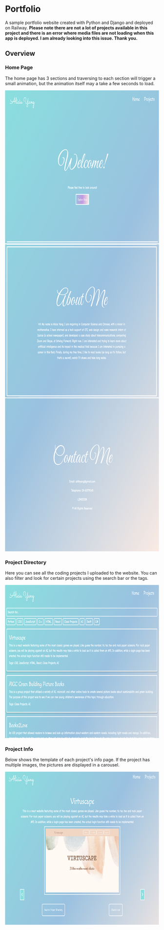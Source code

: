 # Portfolio
A sample portfolio website created with Python and Django and deployed on Railway.
**Please note there are not a lot of projects available in this project and there is an error where media files are not loading when this app is deployed. I am already looking into this issue. Thank you.**

## Overview

### Home Page
The home page has 3 sections and traversing to each section will trigger a small animation, but the animation itself may a take a few seconds to load.

<img src="Home.png" alt="This is homepage of the website." width="700px" height="500px">
<img src="AboutMe.png" alt="A little bibo about me" width="700px" height="500px">
<img src="Contact.png" alt="This is where my contact info is." width="700px" height="500px">

### Project Directory
Here you can see all the coding projects I uploaded to the website. You can also filter and look for certain projects using the search bar or the tags.

<img src="Directory.png" alt="The project directory" width="700px" height="500px">

### Project Info
Below shows the template of each project's info page. If the project has multiple images, the pictures are displayed in a carousel.

<img src="ProjectInfo.png" alt="Template of project info page." width="700px" height="500px">



